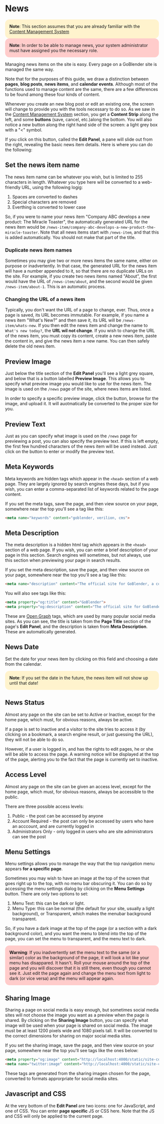 # News

<div style="background: #fff3cd; padding: 1em; border-radius: 1em; text-align: left; font-weight: normal;">
	<b>Note</b>: This section assumes that you are already familiar with the <a href="/#/cms?id=content-management-system">Content Management System</a>
</div>

<div style="background: #ffcccb; padding: 1em; border-radius: 1em; text-align: left; font-weight: normal;">
	<b>Note</b>: In order to be able to manage news, your system administrator must have assigned you
	the necessary role.
</div>

Managing news items on the site is easy. Every page on a GoBlender site is managed the same way.

Note that for the purposes of this guide, we draw a distinction between **pages**, **blog posts**, **news items**, and **calendar events**.
Although most of the functions used to manage content are the same, there are a few differences to be found among these four kinds of content.

Whenever you create an new blog post or edit an existing one, the screen will change to provide you with the tools necessary to do so. As we
saw in the [Content Management System](/#/content-management-system) section, you get a **Content Strip** along the left, and some **buttons**
(save, cancel, etc.)along the bottom. You will also notice a new button along the right hand side of the screen: a light grey box with a "<" symbol.

If you click on this button, called the **Edit Panel**, a pane will slide out from the right, revealing the basic news item details. Here is where you can
do the following:

## Set the news item name

The news item name can be whatever you wish, but is limited to 255 characters in length. Whatever you type here will be converted to a web-friendly
URL, using the following logig:

1. Spaces are converted to dashes
2. Special characters are removed
3. Everthing is converted to lower case

So, if you were to name your news item "Company ABC develops a new product: The Miracle Toaster", the automatically generated URL for the news item would be
`/news-item/company-abc-develops-a-new-product-the-miracle-toaster`. Note that all news items start with `/news-item`, and that this is added automatically.
You should not make that part of the title.

### Duplicate news item names

Sometimes you may give two or more news items the same name, either on purpose or inadvertently. In that case, the generated URL for the news item will have a number appended to it, so that there are no duplicate URLs on the site. For example, if you create two news items named "About", the first would have the URL of
`/news-item/about`, and the second would be given `/news-item/about-1`. This is an automatic process.

### Changing the URL of a news item

Typically, you don't want the URL of a page to change, ever. Thus, once a page is saved, its URL becomes immutable. For example, if you name a news item "What's New?" and then save it, its URL will be `/news-item/whats-new`. If you then edit the news item and change the name to `What's new today?`, the **URL wil not change**. If you wish to change the URL of the news item, you must copy its content, create a new news item, paste the content in, and give the news item a new name. You can then safely delete the old news item.

## Preview Image

Just below the title section of the **Edit Panel** you'll see a light grey square, and below that is a button labelled **Preview Image**. This allows you to specify what preview image you would like to use for the news item. The image is used on the `/news` page of the site, where news items are listed.

In order to specify a specific preview image, click the button, browse for the image, and upload it. It will auotmatically be converted to the proper
size for you.

## Preview Text

Just as you can specify what image is used on the `/news` page for previewing a post, you can also specify the preview text. If this is left empty,
the first few hundred characters of the news item will be used instead. Just click on the button to enter or modify the preview text.

## Meta Keywords

Meta keywords are hidden tags which appear in the `<head>` section of a web page. They are largely ignored by search engines these days, but
if you wish, you can enter a comma-separated list of keywords related to the page content.

If you set the meta tags, save the page, and then view source on your page, somewhere near the top you'll see a tag like this:

```html
<meta name="keywords" content="goblender, verilion, cms">
```

## Meta Description

The meta description is a hidden html tag which appears in the `<head>` section of a web page. If you wish, you can enter a brief description of your
page in this section. Search engines will sometimes, but not always, use this section when previewing your page in search results.

If you set the meta description, save the page, and then view source on your page, somewhere near the top you'll see a tag like this:

```html
<meta name="description" content="The official site for GoBlender, a content management system developed by Verilion Inc.">
```

You will also see tags like this:

```html
<meta property="og:title" content="GoBlender">
<meta property="og:description" content="The official site for GoBlender, a content management system developed by Verilion Inc.">
```

These are [Open Graph](https://ogp.me/) tags, which are used by many popular social media sites. As you can see, the title is taken from the **Page Title** section of
the page's **Edit Panel**, and the description is taken from **Meta Description**.  These are automatically generated.


## News Date

Set the date for your news item by clicking on this field and choosing a date from the calendar.

<div style="background: #fff3cd; padding: 1em; border-radius: 1em; text-align: left; font-weight: normal;">
	<b>Note</b>: If you set the date in the future, the news item will not show up until that date!
</div>



## News Status

Almost any page on the site can be set to Active or Inactive, except for the home page, which must, for obvious reasons, always be active.

If a page is set to inactive and a visitor to the site tries to access it (by clicking on a bookmark, a search engine result, or just guessing the URL),
they will not be able to do so.

However, if a user is logged in, and has the rights to edit pages, he or she will be able to access the page. A warning notice will be displayed at the
top of the page, alerting you to the fact that the page is currently set to inactive.


## Access Level

Almost any page on the site can be given an access level, except for the home page, which must, for obvious reasons, always be accessible to the public.

There are three possible access levels:

1. Public - the post can be accessed by anyone
2. Account Required - the post can only be accessed by users who have an acccount, and are currently logged in
3. Administrators Only - only logged in users who are site administrators can see the post


## Menu Settings

Menu settings allows you to manage the way that the top navigation menu appears **for a specific page**.

Sometimes you may wish to have an image at the top of the screen that goes right up to the top, with no menu bar obscuring it. You can do so
by accessing the menu settings dialog by clicking on the **Menu Settings** button.  There are only two options to set:

1. Menu Text: this can be dark or light.
2. Menu Type: this can be normal (the default for your site, usually a light background), or Transparent, which makes the menubar background transparent.

So, if you have a dark image at the top of the page (or a section with a dark background color), and you want the menu to blend into the top of the page,
you can set the menu to transparent, and the menu text to dark.

<div style="background: #ffcccb; padding: 1em; border-radius: 1em; text-align: left; font-weight: normal;">
	<b>Warning</b>: If you inadvertently set the menu text to the same (or a similar) color as the background of the page, it will look a lot like
	your menu has disappared. It hasn't. Roll your mouse around the top of the page and you will discover that it is still there, even though
	you cannot see it. Just edit the page again and change the menu text from light to dark (or vice versa) and the menu will appear again.
</div>


## Sharing Image

Sharing a page on social media is easy enough, but sometimes social media sites will not choose the image you want as a preview when the page is shared.
By clicking on the **Sharing Image** button, you can specify what image will be used when your page is shared on social media. The image must be at least
1200 pixels wide and 1080 pixels tall. It will be converted to the correct dimensions for sharing on major social media sites.

If you set the sharing image, save the page, and then view source on your page, somewhere near the top you'll see tags like the ones below:

```html
<meta property="og:image" content="http://localhost:4000/static/site-content/page-uploads/7/fb.jpg">
<meta name="twitter:image" content="http://localhost:4000/static/site-content/page-uploads/7/twitter.jpg">
```

These tags are generated from the sharing imagen chosen for the page, converted to formats approrpriate for social media sites.

## Javascript and CSS

At the very bottom of the **Edit Panel** are two icons: one for JavaScript, and one of CSS. You can enter **page specific** JS or CSS here. Note that
the JS and CSS will only be applied to the current page.
